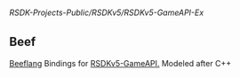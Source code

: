 ###### RSDK-Projects-Public/RSDKv5/RSDKv5-GameAPI-Ex
## Beef

[Beeflang](https://www.beeflang.org/) Bindings for [RSDKv5-GameAPI.](https://github.com/RSDKModding/RSDKv5-GameAPI) Modeled after C++